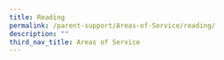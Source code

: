 ```yaml
---
title: Reading
permalink: /parent-support/Areas-of-Service/reading/
description: ""
third_nav_title: Areas of Service
---
```

